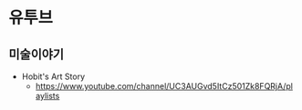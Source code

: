 # 유투브

## 미술이야기
* Hobit's Art Story
  - https://www.youtube.com/channel/UC3AUGvd5ItCz501Zk8FQRjA/playlists
  
  
